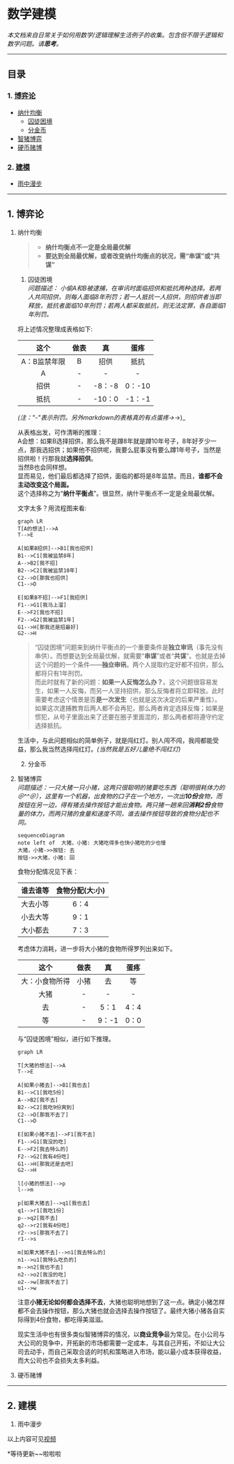 # 数学建模
_本文档来自日常关于如何用数学/逻辑理解生活例子的收集。包含但不限于逻辑和数学问题。请**思考**。_
___________________________________________
## 目录
### 1. [博弈论](#博弈论)  
+ [纳什均衡](#纳什均衡)
    + [囚徒困境](#囚徒困境)
    + [分金币](#分金币)
+ [智猪博弈](#智猪博弈)  
+ [硬币赌博](#硬币赌博)
### 2. [建模](#建模)
+ [雨中漫步](#雨中漫步)
    
___________________________________________

## <span id = "博弈论">1. 博弈论</span>
1. <span id = "纳什均衡">纳什均衡</span>  
    >+ **纳什均衡点不一定是全局最优解**  
    >+ **要达到全局最优解，或者改变纳什均衡点的状况，需“串谋”或“共谋”**  

    1. <span id = "囚徒困境">囚徒困境</span>  
    _问题描述：
    小偷A和B被逮捕，在审讯时面临招供和抵抗两种选择。若两人共同招供，则每人面临8年刑罚；若一人抵抗一人招供，则招供者当即释放，抵抗者面临10年刑罚；若两人都采取抵抗，则无法定罪，各自面临1年刑罚。_  
    
    将上述情况整理成表格如下:
    
    |     这个   | 做表 |  真  | 蛋疼 |
    |:----------:|:----:|:----:|:----:|
    |A：B监禁年限|   B  | 招供 | 抵抗 |
    |      A     |   -  |   -  |   -  |
    |     招供   |   -  |-8：-8|0：-10|
    |     抵抗   |   -  |-10：0|-1：-1|
    
    _(注："-"表示刑罚。另外markdown的表格真的有点蛋疼→_→)_
    
    从表格出发，可作清晰的推理：  
    A会想：如果B选择招供，那么我不是蹲8年就是蹲10年号子，8年好歹少一点，那我选招供；如果他不招供呢，我要么屁事没有要么蹲1年号子，当然是招供啦！行那我就**选择招供**。  
    当然B也会同样想。  
    显而易见，他们最后都选择了招供，面临的都将是8年监禁。而且，**谁都不会主动改变这个局面。**  
    这个选择称之为“**纳什平衡点**”。很显然，纳什平衡点不一定是全局最优解。
    
    文字太多？用流程图来看:  
    ```
    graph LR
    T[A的想法]-->A
    T-->E

    A[如果B招供]-->B1[我也招供]
    B1-->C1[我被监禁8年]
    A-->B2[我不招]
    B2-->C2[我被监禁10年]
    C2-->D[那我也招供]
    C1-->D

    E[如果B不招]-->F1[我招供]
    F1-->G1[我马上溜]
    E-->F2[我也不招]
    F2-->G2[我被监禁1年]
    G1-->H[那我还是招最好]
    G2-->H
    ```
    >“囚徒困境”问题来到纳什平衡点的一个重要条件是**独立审讯**（事先没有串供）。而想要达到全局最优解，就需要“**串谋**”或者“**共谋**”。也就是去掉这个问题的一个条件——**~~独立审讯~~**，两个人提取约定好都不招供，那么都将只有1年刑罚。  
    >而此时就有了新的问题：**如果一人反悔怎么办？**。这个问题很容易发生，如果一人反悔，而另一人坚持招供，那么反悔者将立即释放。此时需要考虑这个情景是否**是一次发生**（也就是这次决定的后果严重性）。如果这次逮捕教育后两人都不会再犯，那么两者肯定选择反悔；如果是惯犯，从号子里面出来了还要在圈子里面混的，那么两者都将遵守约定选择抵抗。 
    
    生活中，与此问题相似的简单例子，就是闯红灯。别人闯不闯，我闯都能受益，那么我当然选择闯红灯。_(当然我是五好儿童绝不闯红灯)_  
    
    2. <span id = "分金币">分金币</span>
    
2. <span id = "智猪博弈">智猪博弈</span>  
    _问题描述：一只大猪一只小猪，这两只很聪明的猪要吃东西（聪明很耗体力的 ＠^^＠），这里有一个机器，出食物的口子在一个地方，一次出**10份**食物，而按钮在另一边，得有猪去操作按钮才能出食物。两只猪一趟来回**消耗2份**食物量的体力，而两只猪的食量和速度不同，谁去操作按钮导致的食物分配也不同。_  
    
    ```
    sequenceDiagram
    note left of  大猪，小猪: 大猪吃得多也快小猪吃的少也慢
    大猪，小猪->>按钮: 去
    按钮->>大猪，小猪: 回
    ```
    食物分配情况见下表：  
    
    | 谁去谁等 |食物分配(大:小)|
    |:--------:|:-------------:|
    | 大去小等 |      6：4     |
    | 小去大等 |      9：1     |
    | 大小都去 |      7：3     |
    
    考虑体力消耗，进一步将大小猪的食物所得罗列出来如下。
    
    |     这个     | 做表 |  真  | 蛋疼 |
    |:------------:|:----:|:----:|:----:|
    |大：小食物所得| 小猪 |  去  |  等  |
    |     大猪     |   -  |   -  |   -  |
    |      去      |   -  | 5：1 | 4：4 |
    |      等      |   -  |9：-1 | 0：0 |
    
    与“囚徒困境”相似，进行如下推理。  
    ```
    graph LR
    
    T[大猪的想法]-->A
    T-->E

    A[如果小猪去]-->B1[我也去]
    B1-->C1[我吃5份]
    A-->B2[我不去]
    B2-->C2[我吃9份爽到]
    C2-->D[那我不去了]
    C1-->D

    E[如果小猪不去]-->F1[我不去]
    F1-->G1[我没的吃]
    E-->F2[我去特么的]
    F2-->G2[我有4份吃]
    G1-->H[那我还是去吧]
    G2-->H
    
    l[小猪的想法]-->p
    l-->m

    p[如果大猪去]-->q1[我也去]
    q1-->r1[我吃1份]
    p-->q2[我不去]
    q2-->r2[我有4份吃]
    r2-->s[那我不去了]
    r1-->s

    m[如果大猪不去]-->n1[我去特么的]
    n1-->u1[我特么吃负的]
    m-->n2[我也不去]
    n2-->o2[我没的吃]
    o2-->w[那我不去了]
    u1-->w
    ```
    注意**小猪无论如何都会选择不去**，大猪也聪明地想到了这一点。确定小猪怎样都不会去操作按钮，那么大猪也就会选择去操作按钮了。最终大猪小猪各自实际得到4份食物，都吃得美滋滋。
    
    现实生活中也有很多类似智猪博弈的情况，以**商业竞争**最为常见。在小公司与大公司的竞争中，开拓新的市场都需要一定成本，与其自己开拓，不如让大公司去动手，而自己采取合适的时机和策略进入市场，能以最小成本获得收益，而大公司也不会损失太多利益。
    
3. <span id = "硬币赌博">硬币赌博</span>

_____________________________________________________________________________

## <span id = "建模">2. 建模</span>

1. <span id = "雨中漫步">雨中漫步</span>


以上内容可见[视频](https://weibo.com/u/3325704142?profile_ftype=1&is_all=1#_0 "李永乐老师")


*等待更新~~啦啦啦